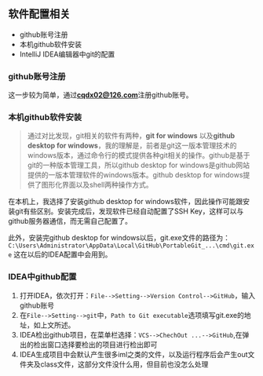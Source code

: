 ## 软件配置相关

* github账号注册
* 本机github软件安装
* IntelliJ IDEA编辑器中git的配置

### github账号注册

这一步较为简单，通过**cqdx02@126.com**注册github账号。

### 本机github软件安装

>通过对比发现，git相关的软件有两种，**git for windows** 以及**github desktop for windows**，我的理解是，前者是git这一版本管理技术的windows版本，通过命令行的模式提供各种git相关的操作。github是基于git的一种版本管理工具，所以github desktop for windows是github网站提供的一版本管理软件的windows版本。github desktop for windows提供了图形化界面以及shell两种操作方式。


在本机上，我选择了安装github desktop for windows软件，因此操作可能跟安装git有些区别。安装完成后，发现软件已经自动配置了SSH Key，这样可以与github服务器通信，而无需自己配置了。

此外，安装完github desktop for windows以后，git.exe文件的路径为：
`C:\Users\Administrator\AppData\Local\GitHub\PortableGit_...\cmd\git.exe`
这在以后的IDEA配置中会用到。

### IDEA中github配置

1. 打开IDEA，依次打开：`File-->Setting-->Version Control-->GitHub`，输入github账号
2. 在`File-->Setting-->git`中，`Path to Git executable`选项填写git.exe的地址，如上文所述。
3. IDEA检出github项目，在菜单栏选择：`VCS-->ChechOut ...-->GitHub`,在弹出的检出窗口选择要检出的项目进行检出即可
4. IDEA生成项目中会默认产生很多iml之类的文件，以及运行程序后会产生out文件夹及class文件，这部分文件没什么用，但目前也没怎么处理
